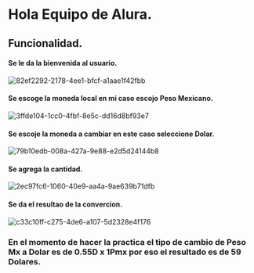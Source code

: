 <h1> Hola Equipo de Alura. </h1>

<h2> Funcionalidad. </h2>

<h4> Se le da la bienvenida al usuario. </h4>

![82ef2292-2178-4ee1-bfcf-a1aae1f42fbb](https://github.com/jorge040/Alura-Oracle-One/assets/46494068/d82ca715-713f-4c43-933a-114aa3d40da1)

<h4> Se escoge la moneda local en mi caso escojo Peso Mexicano. </h4>

![3ffde104-1cc0-4fbf-8e5c-dd16d8bf93e7](https://github.com/jorge040/Alura-Oracle-One/assets/46494068/6e273598-2a2c-42e0-8873-d5c236f44190)

<h4> Se escoje la moneda a cambiar en este caso seleccione Dolar. </h4>

![79b10edb-008a-427a-9e88-e2d5d24144b8](https://github.com/jorge040/Alura-Oracle-One/assets/46494068/33d5a877-f2ef-40fd-8180-fe1b7d37ccd2)

<h4> Se agrega la cantidad. </h4>

![2ec97fc6-1060-40e9-aa4a-9ae639b71dfb](https://github.com/jorge040/Alura-Oracle-One/assets/46494068/77ddb3be-7459-469a-9f9d-1374408b54ea)

<h4> Se da el resultao de la convercion. </h4>

![c33c10ff-c275-4de6-a107-5d2328e4f176](https://github.com/jorge040/Alura-Oracle-One/assets/46494068/4575e5b9-6e0b-46a2-ad96-46ed6ae8e02d)

<h3> En el momento de hacer la practica el tipo de cambio de Peso Mx a Dolar es de 0.55D x 1Pmx por eso el resultado es de 59 Dolares. </h3>
